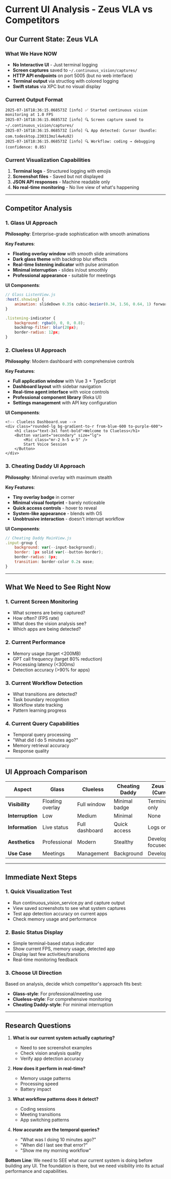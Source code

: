 # Current UI Analysis - Zeus VLA vs Competitors

## Our Current State: Zeus VLA

### What We Have NOW
- **No Interactive UI** - Just terminal logging
- **Screen captures** saved to `~/.continuous_vision/captures/`
- **HTTP API endpoints** on port 5005 (but no web interface)
- **Terminal output** via structlog with colored logging
- **Swift status** via XPC but no visual display

### Current Output Format
```
2025-07-16T18:36:15.068573Z [info] ✅ Started continuous vision monitoring at 1.0 FPS
2025-07-16T18:36:15.068573Z [info] 🔍 Screen capture saved to ~/.continuous_vision/captures/
2025-07-16T18:36:15.068573Z [info] 🔍 App detected: Cursor (bundle: com.todesktop.230313mzl4w4u92)
2025-07-16T18:36:15.068573Z [info] 🔍 Workflow: coding → debugging (confidence: 0.85)
```

### Current Visualization Capabilities
1. **Terminal logs** - Structured logging with emojis
2. **Screenshot files** - Saved but not displayed
3. **JSON API responses** - Machine readable only
4. **No real-time monitoring** - No live view of what's happening

---

## Competitor Analysis

### 1. Glass UI Approach
**Philosophy**: Enterprise-grade sophistication with smooth animations

**Key Features**:
- **Floating overlay window** with smooth slide animations
- **Dark glass theme** with backdrop blur effects
- **Real-time listening indicator** with pulse animation
- **Minimal interruption** - slides in/out smoothly
- **Professional appearance** - suitable for meetings

**UI Components**:
```javascript
// Glass ListenView.js
:host(.showing) {
    animation: slideDown 0.35s cubic-bezier(0.34, 1.56, 0.64, 1) forwards;
}

.listening-indicator {
    background: rgba(0, 0, 0, 0.8);
    backdrop-filter: blur(20px);
    border-radius: 12px;
}
```

### 2. Clueless UI Approach  
**Philosophy**: Modern dashboard with comprehensive controls

**Key Features**:
- **Full application window** with Vue 3 + TypeScript
- **Dashboard layout** with sidebar navigation
- **Real-time agent interface** with voice controls
- **Professional component library** (Reka UI)
- **Settings management** with API key configuration

**UI Components**:
```vue
<!-- Clueless Dashboard.vue -->
<div class="rounded-lg bg-gradient-to-r from-blue-600 to-purple-600">
    <h1 class="text-3xl font-bold">Welcome to Clueless</h1>
    <Button variant="secondary" size="lg">
        <Mic class="mr-2 h-5 w-5" />
        Start Voice Session
    </Button>
</div>
```

### 3. Cheating Daddy UI Approach
**Philosophy**: Minimal overlay with maximum stealth

**Key Features**:
- **Tiny overlay badge** in corner
- **Minimal visual footprint** - barely noticeable
- **Quick access controls** - hover to reveal
- **System-like appearance** - blends with OS
- **Unobtrusive interaction** - doesn't interrupt workflow

**UI Components**:
```javascript
// Cheating Daddy MainView.js
.input-group {
    background: var(--input-background);
    border: 1px solid var(--button-border);
    border-radius: 8px;
    transition: border-color 0.2s ease;
}
```

---

## What We Need to See Right Now

### 1. **Current Screen Monitoring**
- What screens are being captured?
- How often? (FPS rate)
- What does the vision analysis see?
- Which apps are being detected?

### 2. **Current Performance**
- Memory usage (target <200MB)
- GPT call frequency (target 80% reduction)
- Processing latency (<300ms)
- Detection accuracy (>90% for apps)

### 3. **Current Workflow Detection**
- What transitions are detected?
- Task boundary recognition
- Workflow state tracking
- Pattern learning progress

### 4. **Current Query Capabilities**
- Temporal query processing
- "What did I do 5 minutes ago?"
- Memory retrieval accuracy
- Response quality

---

## UI Approach Comparison

| Aspect | Glass | Clueless | Cheating Daddy | Zeus VLA (Current) |
|--------|--------|----------|----------------|-------------------|
| **Visibility** | Floating overlay | Full window | Minimal badge | Terminal only |
| **Interruption** | Low | Medium | Minimal | None |
| **Information** | Live status | Full dashboard | Quick access | Logs only |
| **Aesthetics** | Professional | Modern | Stealthy | Developer-focused |
| **Use Case** | Meetings | Management | Background | Development |

---

## Immediate Next Steps

### 1. **Quick Visualization Test**
- Run continuous_vision_service.py and capture output
- View saved screenshots to see what system captures
- Test app detection accuracy on current apps
- Check memory usage and performance

### 2. **Basic Status Display**
- Simple terminal-based status indicator
- Show current FPS, memory usage, detected app
- Display last few activities/transitions
- Real-time monitoring feedback

### 3. **Choose UI Direction**
Based on analysis, decide which competitor's approach fits best:
- **Glass-style**: For professional/meeting use
- **Clueless-style**: For comprehensive monitoring
- **Cheating Daddy-style**: For minimal interruption

---

## Research Questions

1. **What is our current system actually capturing?** 
   - Need to see screenshot examples
   - Check vision analysis quality
   - Verify app detection accuracy

2. **How does it perform in real-time?**
   - Memory usage patterns
   - Processing speed
   - Battery impact

3. **What workflow patterns does it detect?**
   - Coding sessions
   - Meeting transitions
   - App switching patterns

4. **How accurate are the temporal queries?**
   - "What was I doing 10 minutes ago?"
   - "When did I last see that error?"
   - "Show me my morning workflow"

**Bottom Line**: We need to SEE what our current system is doing before building any UI. The foundation is there, but we need visibility into its actual performance and capabilities.